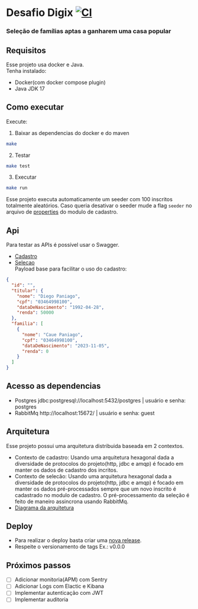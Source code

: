 # Desafio Digix [![CI](https://github.com/diegopaniago/desafio-digix/actions/workflows/ci.yml/badge.svg)](https://github.com/diegopaniago/desafio-digix/actions/workflows/ci.yml)
### Seleção de famílias aptas a ganharem uma casa popular

## Requisitos
Esse projeto usa docker e Java. <br/>
Tenha instalado:<br/>
- Docker(com docker compose plugin)
- Java JDK 17

## Como executar
Execute:
1. Baixar as dependencias do docker e do maven
```bash
make
```
2. Testar
```bash
make test
```
3. Executar
```bash
make run
```
Esse projeto executa automaticamente um seeder com 100 inscritos totalmente aleatórios. Caso queria desativar o seeder mude a flag `seeder` no arquivo de [properties](./cadastro/src/main/resources/application.properties) do modulo de cadastro.

## Api
Para testar as APIs é possível usar o Swagger.
- [Cadastro](http://localhost:8085/swagger-ui/index.html)
- [Selecao](http://localhost:8086/swagger-ui/index.html)<br/>
Payload base para facilitar o uso do cadastro:
```json
{
  "id": "",
  "titular": {
    "nome": "Diego Paniago",
    "cpf": "03464998100",
    "dataDeNascimento": "1992-04-28",
    "renda": 50000
  },
  "familia": [
    {
      "nome": "Caue Paniago",
      "cpf": "03464998100",
      "dataDeNascimento": "2023-11-05",
      "renda": 0
    }
  ]
}
```

## Acesso as dependencias
- Postgres jdbc:postgresql://localhost:5432/postgres | usuário e senha: postgres
- RabbitMq http://localhost:15672/ | usuário e senha: guest

## Arquitetura
Esse projeto possui uma arquitetura distribuida baseada em 2 contextos.
- Contexto de cadastro: Usando uma arquitetura hexagonal dada a diversidade de protocolos do projeto(http, jdbc e amqp) é focado em manter os dados de cadastro dos incritos.
- Contexto de selecão: Usando uma arquitetura hexagonal dada a diversidade de protocolos do projeto(http, jdbc e amqp) é focado em manter os dados pré-processados sempre que um novo inscrito é cadastrado no modulo de cadastro. O pré-processamento da seleção é feito de maneiro assincrona usando RabbitMq.
- [Diagrama da arquitetura](https://drive.google.com/file/d/13PCPL_RVByoIiZtCk5v9Glv2VRQSm7GU/view?usp=sharing)

## Deploy
- Para realizar o deploy basta criar uma [nova release](https://github.com/diegopaniago/desafio-digix/releases/new).
- Respeite o versionamento de tags Ex.: v0.0.0

## Próximos passos
- [ ] Adicionar monitoria(APM) com Sentry
- [ ] Adicionar Logs com Elactic e Kibana
- [ ] Implementar autenticação com JWT
- [ ] Implementar auditoria